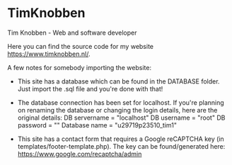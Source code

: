 # TimKnobben
Tim Knobben - Web and software developer

Here you can find the source code for my website https://www.timknobben.nl/.

A few notes for somebody importing the website:
* This site has a database which can be found in the DATABASE folder. Just import the .sql file and you're done with that!

* The database connection has been set for localhost. If you're planning on renaming the database or changing the login details, here are the original details: 
  DB servername = "localhost"
  DB username   = "root"
  DB password   = ""
  Database name = "u29719p23510_tim1"
 
* This site has a contact form that requires a Google reCAPTCHA key (in templates/footer-template.php). 
The key can be found/generated here: https://www.google.com/recaptcha/admin
